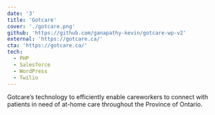 ```yaml
---
date: '3'
title: 'Gotcare'
cover: './gotcare.png'
github: 'https://github.com/ganapathy-kevin/gotcare-wp-v2'
external: 'https://gotcare.ca/'
cta: 'https://gotcare.ca/'
tech:
  - PHP
  - Salesforce
  - WordPress
  - Twilio
---
```


Gotcare’s technology to efficiently enable careworkers to connect with patients in need of at-home care throughout the Province of Ontario.
